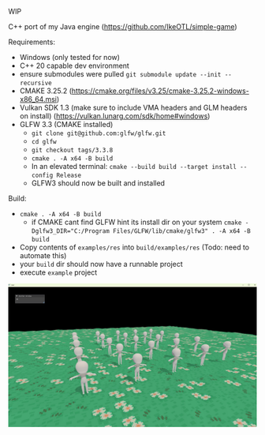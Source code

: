 WIP

C++ port of my Java engine (https://github.com/IkeOTL/simple-game)

Requirements:
- Windows (only tested for now)
- C++ 20 capable dev environment
- ensure submodules were pulled `git submodule update --init --recursive`
- CMAKE 3.25.2 (https://cmake.org/files/v3.25/cmake-3.25.2-windows-x86_64.msi)
- Vulkan SDK 1.3 (make sure to include VMA headers and GLM headers on install) (https://vulkan.lunarg.com/sdk/home#windows)
- GLFW 3.3 (CMAKE installed)
  - `git clone git@github.com:glfw/glfw.git`
  - `cd glfw`
  - `git checkout tags/3.3.8`
  - `cmake . -A x64 -B build`
  - In an elevated terminal: `cmake --build build --target install --config Release`
  - GLFW3 should now be built and installed


Build:
- `cmake . -A x64 -B build`
  - if CMAKE cant find GLFW hint its install dir on your system `cmake -Dglfw3_DIR="C:/Program Files/GLFW/lib/cmake/glfw3" . -A x64 -B build`
- Copy contents of `examples/res` into `build/examples/res` (Todo: need to automate this)
- your `build` dir should now have a runnable project
- execute `example` project


![alt text](https://github.com/IkeOTL/kengine-cpp/blob/master/examples/res/example00.jpg?raw=true)